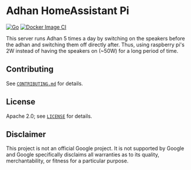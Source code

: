 # Adhan HomeAssistant Pi

[![Go](https://github.com/ssafty/adhan-homeassistant-pi/actions/workflows/go.yml/badge.svg)](https://github.com/ssafty/adhan-homeassistant-pi/actions/workflows/go.yml) [![Docker Image CI](https://github.com/ssafty/adhan-homeassistant-pi/actions/workflows/docker-image.yml/badge.svg)](https://github.com/ssafty/adhan-homeassistant-pi/actions/workflows/docker-image.yml)

This server runs Adhan 5 times a day by switching on the speakers before the
adhan and switching them off directly after. Thus, using raspberry pi's 2W
instead of having the speakers on (~50W) for a long period of time.


## Contributing

See [`CONTRIBUTING.md`](CONTRIBUTING.md) for details.

## License

Apache 2.0; see [`LICENSE`](LICENSE) for details.

## Disclaimer

This project is not an official Google project. It is not supported by
Google and Google specifically disclaims all warranties as to its quality,
merchantability, or fitness for a particular purpose.
